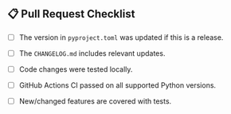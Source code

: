 ## 📋 Pull Request Checklist

- [ ] The version in `pyproject.toml` was updated if this is a release.
- [ ] The `CHANGELOG.md` includes relevant updates.
- [ ] Code changes were tested locally.
- [ ] GitHub Actions CI passed on all supported Python versions.
- [ ] New/changed features are covered with tests.

